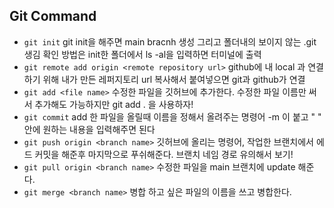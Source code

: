 ## Git Command

- `git init`
        git init을 해주면 main bracnh 생성 그리고 폴더내의 보이지 않는 .git 생김 확인 방법은 init한 폴더에서 ls -al을 입력하면 터미널에 출력
- `git remote add origin <remote repository url>`
        github에 내 local 과 연결하기 위해 내가 만든 레퍼지토리 url 복사해서 붙여넣으면 git과 github가 연결 
- `git add <file name>`
        수정한 파일을 깃허브에 추가한다. 수정한 파일 이름만 써서 추가해도 가능하지만 git add . 을 사용하자!
- `git commit`
        add 한 파일을 올릴때 이름을 정해서 올려주는 명령어 -m 이 붙고 " " 안에 원하는 내용을 입력해주면 된다
- `git push origin <branch name>`
        깃허브에 올리는 명령어, 작업한 브랜치에서 에드 커밋을 해준후 마지막으로 푸쉬해준다. 브랜치 네임 경로 유의해서 보기!
- `git pull origin <branch name>`
        수정한 파일을 main 브랜치에 update 해준다.
- `git merge <branch name>`
        병합 하고 싶은 파일의 이름을 쓰고 병합한다.

